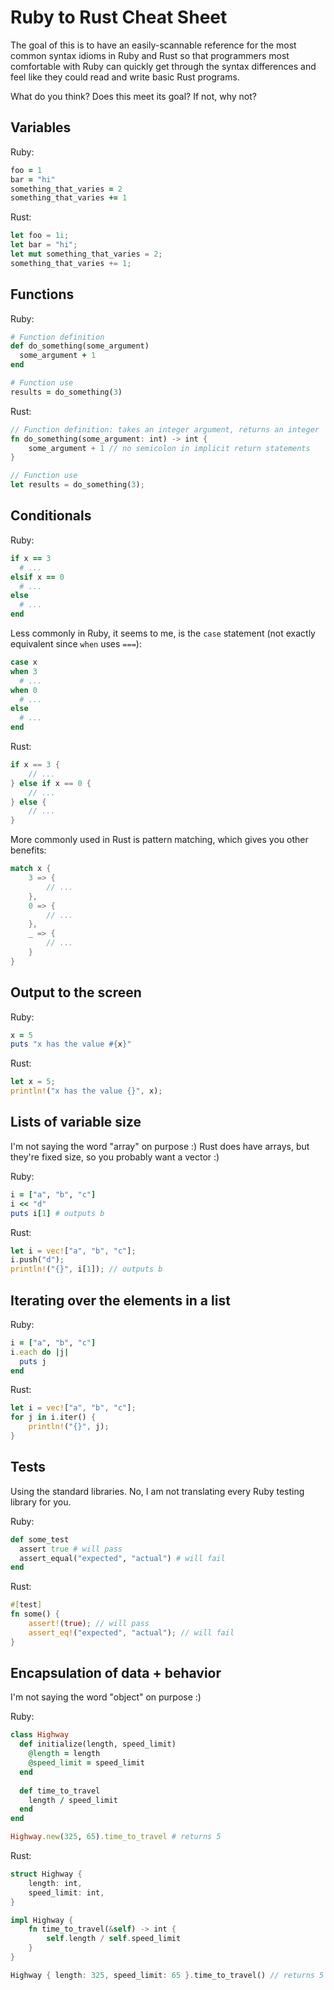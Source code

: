 # Ruby to Rust Cheat Sheet

The goal of this is to have an easily-scannable reference for the most common syntax idioms in Ruby and Rust so that programmers most comfortable with Ruby can quickly get through the syntax differences and feel like they could read and write basic Rust programs.

What do you think? Does this meet its goal? If not, why not?

## Variables

Ruby:

```ruby
foo = 1
bar = "hi"
something_that_varies = 2
something_that_varies += 1
```

Rust:

```rust
let foo = 1i;
let bar = "hi";
let mut something_that_varies = 2;
something_that_varies += 1;
```

## Functions

Ruby:

```ruby
# Function definition
def do_something(some_argument)
  some_argument + 1
end

# Function use
results = do_something(3)
```

Rust:

```rust
// Function definition: takes an integer argument, returns an integer
fn do_something(some_argument: int) -> int {
    some_argument + 1 // no semicolon in implicit return statements
}

// Function use
let results = do_something(3);
```

## Conditionals

Ruby:

```ruby
if x == 3
  # ...
elsif x == 0
  # ...
else
  # ...
end
```

Less commonly in Ruby, it seems to me, is the `case` statement (not exactly equivalent since `when` uses `===`):

```ruby
case x
when 3
  # ...
when 0
  # ...
else
  # ...
end
```

Rust:

```rust
if x == 3 {
    // ...
} else if x == 0 {
    // ...
} else {
    // ...
}

```

More commonly used in Rust is pattern matching, which gives you other benefits:

```rust
match x {
    3 => {
        // ...
    },
    0 => {
        // ...
    },
    _ => {
        // ...
    }
}
```

## Output to the screen

Ruby:

```ruby
x = 5
puts "x has the value #{x}"
```

Rust:

```rust
let x = 5;
println!("x has the value {}", x);
```

## Lists of variable size

I'm not saying the word "array" on purpose :) Rust does have arrays, but they're fixed size, so you probably want a vector :)

Ruby:

```ruby
i = ["a", "b", "c"]
i << "d"
puts i[1] # outputs b
```

Rust:

```rust
let i = vec!["a", "b", "c"];
i.push("d");
println!("{}", i[1]); // outputs b
```

## Iterating over the elements in a list

Ruby:

```ruby
i = ["a", "b", "c"]
i.each do |j|
  puts j
end
```

Rust:

```rust
let i = vec!["a", "b", "c"];
for j in i.iter() {
    println!("{}", j);
}
```

## Tests

Using the standard libraries. No, I am not translating every Ruby testing library for you.

Ruby:

```ruby
def some_test
  assert true # will pass
  assert_equal("expected", "actual") # will fail
end
```

Rust:

```rust
#[test]
fn some() {
    assert!(true); // will pass
    assert_eq!("expected", "actual"); // will fail
}
```

## Encapsulation of data + behavior

I'm not saying the word "object" on purpose :)

Ruby:

```ruby
class Highway
  def initialize(length, speed_limit)
    @length = length
    @speed_limit = speed_limit
  end
  
  def time_to_travel
    length / speed_limit
  end
end

Highway.new(325, 65).time_to_travel # returns 5
```

Rust:

```rust
struct Highway {
    length: int,
    speed_limit: int,
}

impl Highway {
    fn time_to_travel(&self) -> int {
        self.length / self.speed_limit
    }
}

Highway { length: 325, speed_limit: 65 }.time_to_travel() // returns 5
```
